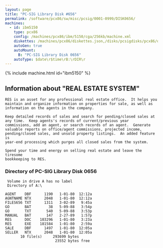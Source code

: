 ```yaml
---
layout: page
title: "PC-SIG Library Disk #656"
permalink: /software/pcx86/sw/misc/pcsig/0001-0999/DISK0656/
machines:
  - id: ibm5150
    type: pcx86
    config: /machines/pcx86/ibm/5150/cga/256kb/machine.xml
    diskettes: /machines/pcx86/diskettes.json,/disks/pcsigdisks/pcx86/diskettes.json
    autoGen: true
    autoMount:
      B: "PC-SIG Library Disk 0656"
    autoType: $date\r$time\rB:\rDIR\r
---
```


{% include machine.html id="ibm5150" %}

## Information about "REAL ESTATE SYSTEM"

    RES is an asset for any professional real estate office.  It helps you
    maintain and organize information on properties for sale, as well as
    information on the agents in the company.
    
    Keep detailed records of sales and search for pending/closed sales at
    any time.  Keep agents's records of current/previous year
    commissions, add an agent, or search records of an agent.  Generate
    valuable reports on office/agent commissions, projected income,
    pending/closed sales, and unsold property listings.  An added feature is
    year-end processing which purges all closed sales from the system.
    
    Spend your time and energy on selling real estate and leave the tiresome
    bookkeeping to RES.

### Directory of PC-SIG Library Disk 0656

     Volume in drive A has no label
     Directory of A:\

    AGENT    DBF      1190   1-01-80  12:12a
    AGNTNAME NTX      2048   1-01-80  12:12a
    FILES656 TXT      1311   3-02-89   9:45a
    GO       BAT        38   5-09-88   3:54p
    GO       TXT       540   5-09-88   3:53p
    MANUAL   BAT       147   2-27-89   1:57p
    RES      DOC    103296   1-01-80   3:23a
    RES      EXE    181584   1-01-80   2:59a
    SALE     DBF      1497   1-01-80  12:05a
    SELLER   NTX      2048   1-01-80  12:05a
           10 file(s)     293699 bytes
                           23552 bytes free
